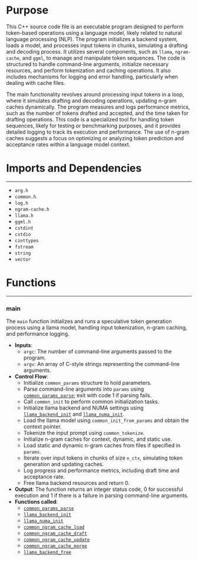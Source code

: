 # Purpose
This C++ source code file is an executable program designed to perform token-based operations using a language model, likely related to natural language processing (NLP). The program initializes a backend system, loads a model, and processes input tokens in chunks, simulating a drafting and decoding process. It utilizes several components, such as `llama`, `ngram-cache`, and `ggml`, to manage and manipulate token sequences. The code is structured to handle command-line arguments, initialize necessary resources, and perform tokenization and caching operations. It also includes mechanisms for logging and error handling, particularly when dealing with cache files.

The main functionality revolves around processing input tokens in a loop, where it simulates drafting and decoding operations, updating n-gram caches dynamically. The program measures and logs performance metrics, such as the number of tokens drafted and accepted, and the time taken for drafting operations. This code is a specialized tool for handling token sequences, likely for testing or benchmarking purposes, and it provides detailed logging to track its execution and performance. The use of n-gram caches suggests a focus on optimizing or analyzing token prediction and acceptance rates within a language model context.
# Imports and Dependencies

---
- `arg.h`
- `common.h`
- `log.h`
- `ngram-cache.h`
- `llama.h`
- `ggml.h`
- `cstdint`
- `cstdio`
- `cinttypes`
- `fstream`
- `string`
- `vector`


# Functions

---
### main<!-- {{#callable:main}} -->
The `main` function initializes and runs a speculative token generation process using a llama model, handling input tokenization, n-gram caching, and performance logging.
- **Inputs**:
    - `argc`: The number of command-line arguments passed to the program.
    - `argv`: An array of C-style strings representing the command-line arguments.
- **Control Flow**:
    - Initialize `common_params` structure to hold parameters.
    - Parse command-line arguments into `params` using [`common_params_parse`](../../common/arg.cpp.driver.md#common_params_parse); exit with code 1 if parsing fails.
    - Call `common_init` to perform common initialization tasks.
    - Initialize llama backend and NUMA settings using [`llama_backend_init`](../../src/llama.cpp.driver.md#llama_backend_init) and [`llama_numa_init`](../../src/llama.cpp.driver.md#llama_numa_init).
    - Load the llama model using `common_init_from_params` and obtain the context pointer.
    - Tokenize the input prompt using `common_tokenize`.
    - Initialize n-gram caches for context, dynamic, and static use.
    - Load static and dynamic n-gram caches from files if specified in `params`.
    - Iterate over input tokens in chunks of size `n_ctx`, simulating token generation and updating caches.
    - Log progress and performance metrics, including draft time and acceptance rate.
    - Free llama backend resources and return 0.
- **Output**: The function returns an integer status code, 0 for successful execution and 1 if there is a failure in parsing command-line arguments.
- **Functions called**:
    - [`common_params_parse`](../../common/arg.cpp.driver.md#common_params_parse)
    - [`llama_backend_init`](../../src/llama.cpp.driver.md#llama_backend_init)
    - [`llama_numa_init`](../../src/llama.cpp.driver.md#llama_numa_init)
    - [`common_ngram_cache_load`](../../common/ngram-cache.cpp.driver.md#common_ngram_cache_load)
    - [`common_ngram_cache_draft`](../../common/ngram-cache.cpp.driver.md#common_ngram_cache_draft)
    - [`common_ngram_cache_update`](../../common/ngram-cache.cpp.driver.md#common_ngram_cache_update)
    - [`common_ngram_cache_merge`](../../common/ngram-cache.cpp.driver.md#common_ngram_cache_merge)
    - [`llama_backend_free`](../../src/llama.cpp.driver.md#llama_backend_free)


